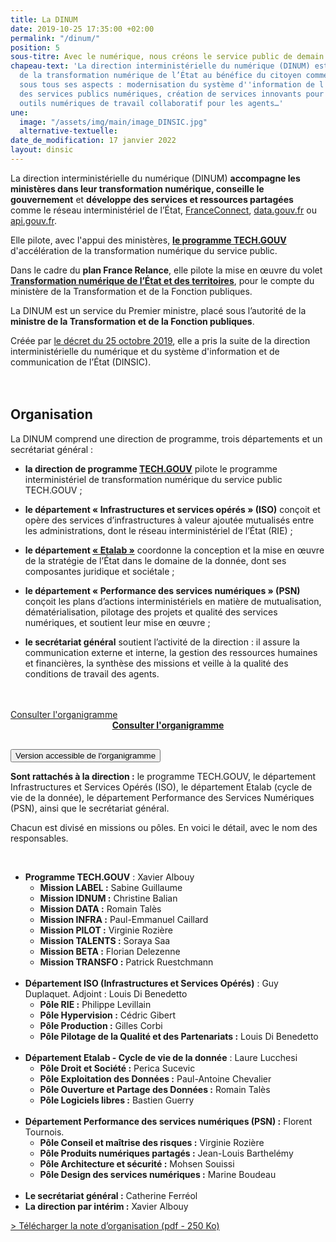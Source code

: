 ```yaml
---
title: La DINUM
date: 2019-10-25 17:35:00 +02:00
permalink: "/dinum/"
position: 5
sous-titre: Avec le numérique, nous créons le service public de demain
chapeau-text: 'La direction interministérielle du numérique (DINUM) est en charge
  de la transformation numérique de l’État au bénéfice du citoyen comme de l''agent,
  sous tous ses aspects : modernisation du système d''information de l''État, qualité
  des services publics numériques, création de services innovants pour les citoyens,
  outils numériques de travail collaboratif pour les agents…'
une:
  image: "/assets/img/main/image_DINSIC.jpg"
  alternative-textuelle: 
date_de_modification: 17 janvier 2022
layout: dinsic
---
```


La direction interministérielle du numérique (DINUM) **accompagne les ministères dans leur transformation numérique, conseille le gouvernement** et **développe des services et ressources partagées** comme le réseau interministériel de l’État, [FranceConnect](https://franceconnect.gouv.fr), [data.gouv.fr](https://www.data.gouv.fr) ou [api.gouv.fr](https://api.gouv.fr).

Elle pilote, avec l'appui des ministères, **[le programme TECH.GOUV](/publications/tech-gouv-strategie-et-feuille-de-route-2019-2021/)** d'accélération de la transformation numérique du service public.

Dans le cadre du **plan France Relance**, elle pilote la mise en œuvre du volet **[Transformation numérique de l’État et des territoires](https://france-relance.transformation.gouv.fr/ "Transformation numérique de l’État et des territoires - Lien externe")**, pour le compte du ministère de la Transformation et de la Fonction publiques.

La DINUM est un service du Premier ministre, placé sous l’autorité de la **ministre de la Transformation et de la Fonction publiques**.

Créée par [le décret du 25 octobre 2019](https://www.legifrance.gouv.fr/affichTexte.do?cidTexte=JORFTEXT000039281619 "Le décret du 25 octobre 2019 - Lien externe"), elle a pris la suite de la direction interministérielle du numérique et du système d'information et de communication de l’État (DINSIC).
<br>
<br>
<br>

## **Organisation**

La DINUM comprend une direction de programme, trois départements et un secrétariat général :

* **la direction de programme [TECH.GOUV](/publications/tech-gouv-strategie-et-feuille-de-route-2019-2021/)** pilote le programme interministériel de transformation numérique du service public TECH.GOUV ;

* **le département « Infrastructures et services opérés » (ISO)** conçoit et opère des services d’infrastructures à valeur ajoutée mutualisés entre les administrations, dont le réseau interministériel de l’État (RIE) ;

* **le département [« Etalab »](https://www.etalab.gouv.fr/ "Etalab - Lien externe")** coordonne la conception et la mise en œuvre de la stratégie de l’État dans le domaine de la donnée, dont ses composantes juridique et sociétale ;

* **le département « Performance des services numériques » (PSN)** conçoit les plans d’actions interministériels en matière de mutualisation, dématérialisation, pilotage des projets et qualité des services numériques, et soutient leur mise en œuvre ;

* **le secrétariat général** soutient l’activité de la direction : il assure la communication externe et interne, la gestion des ressources humaines et financières, la synthèse des missions et veille à la qualité des conditions de travail des agents.
<br>
<br>

<div class="text-center"><a href="Organigramme_DINUM-ef1969.pdf/" class="button">Consulter l'organigramme

<div align="center" style="margin-bottom: 30px"><a href="/uploads/organigramme_DINUM-ef1969.PDF" class="button"><b>Consulter l'organigramme</b></a></div>

<script>
function myFunction(id) {
  let x = document.getElementById(id);
  let button = document.getElementById("accordion-button");

  if (x.className.indexOf("show") == -1) {
    x.className += " show";
    button.className += " is-active"
  } else {
    x.className = x.className.replace(" show", "");
    button.className = button.className.replace(" is-active", "");
  }
}
</script>

<div class="margin-bottom-3 accordion no-bullet" data-allow-all-closed="true">
<div class="accordion-item">
<button onclick="myFunction('organigramme')" id="accordion-button" class="accordion-title" aria-controls="organigramme" aria-expanded="false">Version accessible de l'organigramme</button>
<div class="accordion-content" id="organigramme">
<p><b>Sont rattachés à la direction&nbsp;:</b> le programme TECH.GOUV, le département Infrastructures et Services Opérés (ISO), le département Etalab (cycle de vie de la donnée), le département Performance des Services Numériques (PSN), ainsi que le secrétariat général.</p>
<p>Chacun est divisé en missions ou pôles. En voici le détail, avec le nom des responsables.</p>
<br>
<ul><li><b>Programme TECH.GOUV</b>&nbsp;: Xavier Albouy
  <ul>
    <li><b>Mission LABEL&nbsp;:</b> Sabine Guillaume</li>
    <li><b>Mission IDNUM&nbsp;:</b> Christine Balian</li>
    <li><b>Mission DATA&nbsp;:</b> Romain Talès</li>
    <li><b>Mission INFRA&nbsp;:</b> Paul-Emmanuel Caillard</li>
    <li><b>Mission PILOT&nbsp;:</b> Virginie Rozière</li>
    <li><b>Mission TALENTS&nbsp;:</b> Soraya Saa</li>
    <li><b>Mission BETA&nbsp;:</b> Florian Delezenne</li>
    <li><b>Mission TRANSFO&nbsp;:</b> Patrick Ruestchmann</li>
  </ul><br></li>

<li><b>Département ISO (Infrastructures et Services Opérés)</b>&nbsp;: Guy Duplaquet. Adjoint&nbsp;: Louis Di Benedetto
  <ul>
    <li><b>Pôle RIE&nbsp;:</b> Philippe Levillain</li>
    <li><b>Pôle Hypervision&nbsp;:</b> Cédric Gibert</li>
    <li><b>Pôle Production&nbsp;:</b> Gilles Corbi</li>
    <li><b>Pôle Pilotage de la Qualité et des Partenariats&nbsp;:</b> Louis Di Benedetto</li>
  </ul><br></li>

<li><b>Département Etalab - Cycle de vie de la donnée</b>&nbsp;: Laure Lucchesi
  <ul>
    <li><b>Pôle Droit et Société&nbsp;:</b> Perica Sucevic</li>
    <li><b>Pôle Exploitation des Données&nbsp;:</b> Paul-Antoine Chevalier</li>
    <li><b>Pôle Ouverture et Partage des Données&nbsp;:</b> Romain Talès</li>
    <li><b>Pôle Logiciels libres&nbsp;:</b> Bastien Guerry</li>
  </ul><br></li>

<li><b>Département Performance des services numériques (PSN)&nbsp;:</b> Florent Tournois.
  <ul>
    <li><b>Pôle Conseil et maîtrise des risques&nbsp;:</b> Virginie Rozière</li>
    <li><b>Pôle Produits numériques partagés&nbsp;:</b> Jean-Louis Barthelémy</li>
    <li><b>Pôle Architecture et sécurité&nbsp;:</b> Mohsen Souissi</li>
    <li><b>Pôle Design des services numériques&nbsp;:</b> Marine Boudeau</li>
  </ul><br></li>

<li><b>Le secrétariat général&nbsp;:</b> Catherine Ferréol</li>
<li><b>La direction par intérim&nbsp;:</b> Xavier Albouy</li>
</ul>
</div>
</div>
</div>


[> Télécharger la note d’organisation (pdf - 250 Ko)](/uploads/note_organisation_DINUM_20200301-d030a7.pdf)
